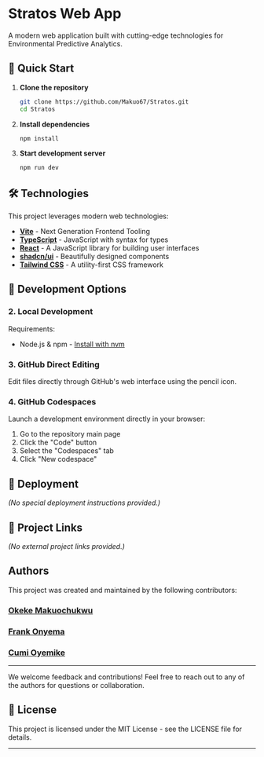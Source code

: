 # Stratos Web App

A modern web application built with cutting-edge technologies for Environmental Predictive Analytics.

## 🚀 Quick Start

1. **Clone the repository**
   ```sh
   git clone https://github.com/Makuo67/Stratos.git
   cd Stratos
   ```

2. **Install dependencies**
   ```sh
   npm install
   ```

3. **Start development server**
   ```sh
   npm run dev
   ```

## 🛠️ Technologies

This project leverages modern web technologies:

- **[Vite](https://vitejs.dev/)** - Next Generation Frontend Tooling
- **[TypeScript](https://www.typescriptlang.org/)** - JavaScript with syntax for types
- **[React](https://reactjs.org/)** - A JavaScript library for building user interfaces
- **[shadcn/ui](https://ui.shadcn.com/)** - Beautifully designed components
- **[Tailwind CSS](https://tailwindcss.com/)** - A utility-first CSS framework

## 🔧 Development Options

### 2. Local Development
Requirements:
- Node.js & npm - [Install with nvm](https://github.com/nvm-sh/nvm#installing-and-updating)

### 3. GitHub Direct Editing
Edit files directly through GitHub's web interface using the pencil icon.

### 4. GitHub Codespaces
Launch a development environment directly in your browser:
1. Go to the repository main page
2. Click the "Code" button
3. Select the "Codespaces" tab
4. Click "New codespace"

## 🚀 Deployment

*(No special deployment instructions provided.)*

## 🔗 Project Links

*(No external project links provided.)*

## Authors

This project was created and maintained by the following contributors:

### [Okeke Makuochukwu](https://github.com/Makuo67)

### [Frank Onyema](https://github.com/FrankOnyemaOrji)

### [Cumi Oyemike](https://github.com/CtripleU)

---

We welcome feedback and contributions! Feel free to reach out to any of the authors for questions or collaboration.

## 📝 License

This project is licensed under the MIT License - see the LICENSE file for details.

---